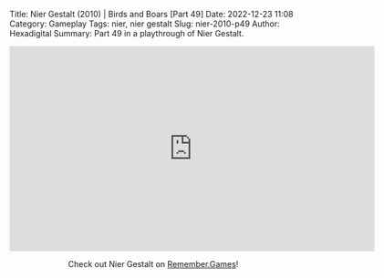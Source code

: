 Title: Nier Gestalt (2010) | Birds and Boars [Part 49]
Date: 2022-12-23 11:08
Category: Gameplay
Tags: nier,  nier gestalt
Slug: nier-2010-p49
Author: Hexadigital
Summary: Part 49 in a playthrough of Nier Gestalt.

<center><iframe src="https://www.youtube.com/embed/SCvxgWP9UL8?feature=oembed" allow="accelerometer; autoplay; encrypted-media; gyroscope; picture-in-picture" width="640" height="360" frameborder="0"></iframe>

Check out Nier Gestalt on [Remember.Games](https://remember.games/game/2307/nier/)!</center>